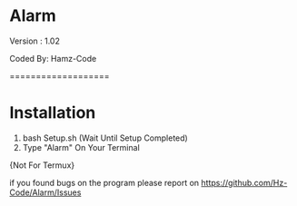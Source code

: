 # Alarm
Version : 1.02

Coded By: Hamz-Code

===================

# Installation
1. bash Setup.sh
(Wait Until Setup Completed)
2. Type "Alarm" On Your Terminal


  {Not For Termux}

if you found bugs on the program please report on https://github.com/Hz-Code/Alarm/Issues
